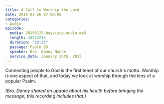 ```yaml
---
title: A Call to Worship the Lord
date: 2015-01-26 07:00:00
categories:
- Audio
episode:
  media: 20150125-bayvista-audio.mp3
  length: 10573215
  duration: "33:21"
  passage: Psalm 95
  speaker: Bro. Danny Nance
  service_date: January 25th, 2015
---
```

Connecting people to God is the first tenet of our church's motto. Worship is one aspect of that, and today we look at worship through the lens of a popular Psalm.

_(Bro. Danny shared an update about his health before bringing the message; this recording includes that.)_